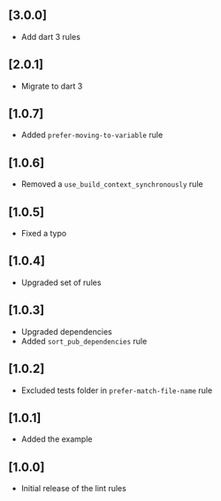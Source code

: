 ## [3.0.0]

- Add dart 3 rules

## [2.0.1]

- Migrate to dart 3

## [1.0.7]

- Added `prefer-moving-to-variable` rule

## [1.0.6]

- Removed a `use_build_context_synchronously` rule

## [1.0.5]

- Fixed a typo

## [1.0.4]

- Upgraded set of rules

## [1.0.3]

- Upgraded dependencies
- Added `sort_pub_dependencies` rule

## [1.0.2]

- Excluded tests folder in `prefer-match-file-name` rule

## [1.0.1]

- Added the example

## [1.0.0]

- Initial release of the lint rules